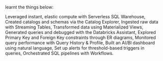learnt the things below:

Leveraged instant, elastic compute with Serverless SQL Warehouse, 
Created catalogs and schemas via the Catalog Explorer, 
Ingested raw data with Streaming Tables, 
Transformed data using Materialized Views, 
Generated queries and debugged with the Databricks Assistant, 
Explored Primary Key and Foreign Key constraints through ER diagrams, 
Monitored query performance with Query History & Profile, 
Built an AI/BI dashboard using natural language, 
Set up alerts for threshold-based triggers in queries, 
Orchestrated SQL pipelines with Workflows.
